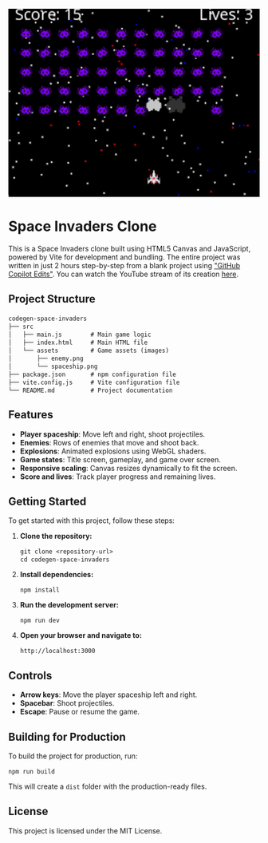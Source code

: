 ![](docs/screencap.jpg)

# Space Invaders Clone

This is a Space Invaders clone built using HTML5 Canvas and JavaScript, powered by Vite for development and bundling. The entire project was written in just 2 hours step-by-step from a blank project using ["GitHub Copilot Edits"](https://code.visualstudio.com/docs/copilot/chat/copilot-edits). You can watch the YouTube stream of its creation [here](https://youtu.be/hFR1IpF5_Lc).

## Project Structure

```
codegen-space-invaders
├── src
│   ├── main.js        # Main game logic
│   ├── index.html     # Main HTML file
│   └── assets         # Game assets (images)
│       ├── enemy.png
│       └── spaceship.png
├── package.json       # npm configuration file
├── vite.config.js     # Vite configuration file
└── README.md          # Project documentation
```

## Features

- **Player spaceship**: Move left and right, shoot projectiles.
- **Enemies**: Rows of enemies that move and shoot back.
- **Explosions**: Animated explosions using WebGL shaders.
- **Game states**: Title screen, gameplay, and game over screen.
- **Responsive scaling**: Canvas resizes dynamically to fit the screen.
- **Score and lives**: Track player progress and remaining lives.

## Getting Started

To get started with this project, follow these steps:

1. **Clone the repository:**
   ```
   git clone <repository-url>
   cd codegen-space-invaders
   ```

2. **Install dependencies:**
   ```
   npm install
   ```

3. **Run the development server:**
   ```
   npm run dev
   ```

4. **Open your browser and navigate to:**
   ```
   http://localhost:3000
   ```

## Controls

- **Arrow keys**: Move the player spaceship left and right.
- **Spacebar**: Shoot projectiles.
- **Escape**: Pause or resume the game.

## Building for Production

To build the project for production, run:
```
npm run build
```

This will create a `dist` folder with the production-ready files.

## License

This project is licensed under the MIT License.
